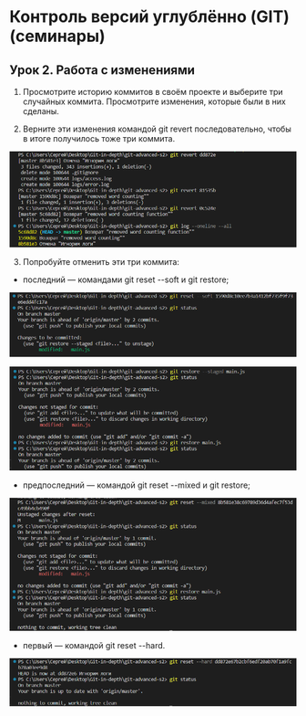 # Контроль версий углублённо (GIT) (семинары)

## Урок 2. Работа с изменениями

1. Просмотрите историю коммитов в своём проекте и выберите три случайных коммита. Просмотрите изменения, которые были в них сделаны.

2. Верните эти изменения командой git revert последовательно, чтобы в итоге получилось тоже три коммита.

![revert.png](Screen/revert.png)

3. Попробуйте отменить эти три коммита:


* последний — командами git reset --soft и git restore;

![reset--soft.png](Screen/reset--soft.png)

![restore_reset--soft.png](Screen/restore_reset--soft.png)


* предпоследний — командой git reset --mixed и git restore;

![reset--mixed.png](Screen/reset--mixed.png)


* первый — командой git reset --hard.

![reset--hard.png](Screen/reset--hard.png)

